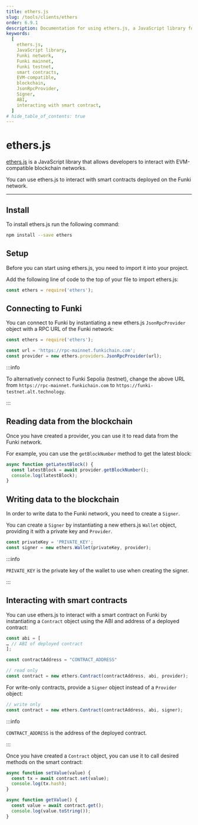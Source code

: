 ```yaml
---
title: ethers.js
slug: /tools/clients/ethers
order: 6.9.1
description: Documentation for using ethers.js, a JavaScript library for EVM-compatible blockchain interactions. This page covers installation, setup, connecting to the Funki network, reading and writing blockchain data, and interacting with smart contracts.
keywords:
  [
    ethers.js,
    JavaScript library,
    Funki network,
    Funki mainnet,
    Funki testnet,
    smart contracts,
    EVM-compatible,
    blockchain,
    JsonRpcProvider,
    Signer,
    ABI,
    interacting with smart contract,
  ]
# hide_table_of_contents: true
---
```


# ethers.js

[ethers.js](https://docs.ethers.org/v5/) is a JavaScript library that allows developers to interact with EVM-compatible blockchain networks.

You can use ethers.js to interact with smart contracts deployed on the Funki network.

---

## Install

To install ethers.js run the following command:

```bash
npm install --save ethers
```

## Setup

Before you can start using ethers.js, you need to import it into your project.

Add the following line of code to the top of your file to import ethers.js:

```javascript
const ethers = require('ethers');
```

## Connecting to Funki

You can connect to Funki by instantiating a new ethers.js `JsonRpcProvider` object with a RPC URL of the Funki network:

```javascript
const ethers = require('ethers');

const url = 'https://rpc-mainnet.funkichain.com';
const provider = new ethers.providers.JsonRpcProvider(url);
```

:::info

To alternatively connect to Funki Sepolia (testnet), change the above URL from `https://rpc-mainnet.funkichain.com` to `https://funki-testnet.alt.technology`.

:::

## Reading data from the blockchain

Once you have created a provider, you can use it to read data from the Funki network.

For example, you can use the `getBlockNumber` method to get the latest block:

```javascript
async function getLatestBlock() {
  const latestBlock = await provider.getBlockNumber();
  console.log(latestBlock);
}
```

## Writing data to the blockchain

In order to write data to the Funki network, you need to create a `Signer`.

You can create a `Signer` by instantiating a new ethers.js `Wallet` object, providing it with a private key and `Provider`.

```javascript
const privateKey = 'PRIVATE_KEY';
const signer = new ethers.Wallet(privateKey, provider);
```

:::info

`PRIVATE_KEY` is the private key of the wallet to use when creating the signer.

:::

## Interacting with smart contracts

You can use ethers.js to interact with a smart contract on Funki by instantiating a `Contract` object using the ABI and address of a deployed contract:

```javascript
const abi = [
… // ABI of deployed contract
];

const contractAddress = "CONTRACT_ADDRESS"

// read only
const contract = new ethers.Contract(contractAddress, abi, provider);
```

For write-only contracts, provide a `Signer` object instead of a `Provider` object:

```javascript
// write only
const contract = new ethers.Contract(contractAddress, abi, signer);
```

:::info

`CONTRACT_ADDRESS` is the address of the deployed contract.

:::

Once you have created a `Contract` object, you can use it to call desired methods on the smart contract:

```javascript
async function setValue(value) {
  const tx = await contract.set(value);
  console.log(tx.hash);
}

async function getValue() {
  const value = await contract.get();
  console.log(value.toString());
}
```
